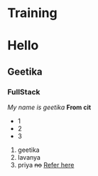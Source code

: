 # Training
# Hello
## Geetika
### FullStack
*My name is geetika*
**From cit**
* 1
* 2
* 3
1. geetika
2. lavanya
3. priya
~~no~~
[Refer here](https://www.google.com)

